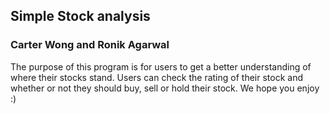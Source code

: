 ## Simple Stock analysis
### Carter Wong and Ronik Agarwal



The purpose of this program is for users to get a better understanding of where their stocks stand. Users can check the rating of their stock and whether or not they should buy, sell or hold their stock. We hope you enjoy :)
